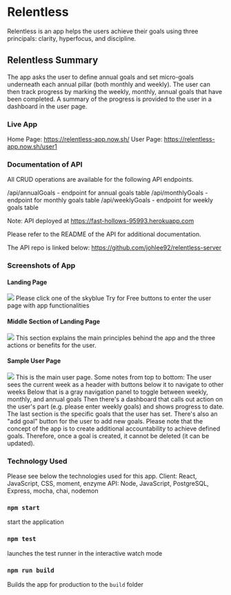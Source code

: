 # Relentless
Relentless is an app helps the users achieve their goals using three principals: clarity, hyperfocus, and discipline.

## Relentless Summary
The app asks the user to define annual goals and set micro-goals underneath each annual pillar (both monthly and weekly).
The user can then track progress by marking the weekly, monthly, annual goals that have been completed.
A summary of the progress is provided to the user in a dashboard in the user page.

### Live App
Home Page: https://relentless-app.now.sh/
User Page: https://relentless-app.now.sh/user1

### Documentation of API
All CRUD operations are available for the following API endpoints.

/api/annualGoals - endpoint for annual goals table
/api/monthlyGoals - endpoint for monthly goals table 
/api/weeklyGoals - endpoint for weekly goals table

Note: API deployed at https://fast-hollows-95993.herokuapp.com

Please refer to the README of the API for additional documentation.

The API repo is linked below:
https://github.com/johlee92/relentless-server

### Screenshots of App

#### Landing Page
![](https://user-images.githubusercontent.com/52260646/79395178-58067080-7f36-11ea-9fcc-db14d0a2648f.png)
Please click one of the skyblue Try for Free buttons to enter the user page with app functionalities

#### Middle Section of Landing Page
![](https://user-images.githubusercontent.com/52260646/79680538-f19b7f80-81cd-11ea-896a-26bc91ac6637.png)
This section explains the main principles behind the app and the three actions or benefits for the user.

#### Sample User Page
![](https://user-images.githubusercontent.com/52260646/79395392-c21f1580-7f36-11ea-9165-c62e60d39f2c.png)
This is the main user page. Some notes from top to bottom:
The user sees the current week as a header with buttons below it to navigate to other weeks
Below that is a gray navigation panel to toggle between weekly, monthly, and annual goals
Then there's a dashboard that calls out action on the user's part (e.g. please enter weekly goals) and shows progress to date.
The last section is the specific goals that the user has set.
There's also an "add goal" button for the user to add new goals.
Please note that the concept of the app is to create additional accountability to achieve defined goals.
Therefore, once a goal is created, it cannot be deleted (it can be updated).

### Technology Used
Please see below the technologies used for this app.
Client: React, JavaScript, CSS, moment, enzyme
API: Node, JavaScript, PostgreSQL, Express, mocha, chai, nodemon

### `npm start`
start the application

### `npm test`
launches the test runner in the interactive watch mode

### `npm run build`
Builds the app for production to the `build` folder